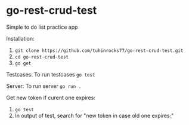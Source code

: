 # go-rest-crud-test
Simple to do list practice app

Installation:
1. `git clone https://github.com/tuhinrocks77/go-rest-crud-test.git`
2. `cd go-rest-crud-test`
3. `go get`

Testcases: To run testcases `go test`

Server: To run server `go run .`

Get new token if curent one expires:
1. `go test`
2. In output of test, search for "new token in case old one expires:"
